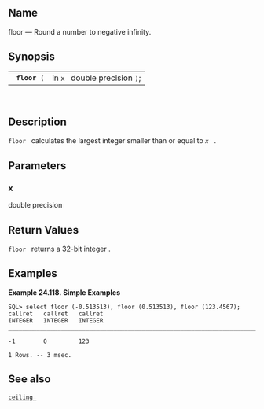 <div>

<div>

</div>

<div>

## Name

floor — Round a number to negative infinity.

</div>

<div>

## Synopsis

<div>

|                    |                               |
|--------------------|-------------------------------|
| ` `**`floor`**` (` | in `x ` double precision `)`; |

<div>

 

</div>

</div>

</div>

<div>

## Description

`floor ` calculates the largest integer smaller than or equal to *`x `*
.

</div>

<div>

## Parameters

<div>

### x

<span class="type">double precision </span>

</div>

</div>

<div>

## Return Values

`floor ` returns a 32-bit <span class="type">integer </span> .

</div>

<div>

## Examples

<div>

**Example 24.118. Simple Examples**

<div>

``` screen
SQL> select floor (-0.513513), floor (0.513513), floor (123.4567);
callret   callret   callret
INTEGER   INTEGER   INTEGER
_______________________________________________________________________________

-1        0         123

1 Rows. -- 3 msec.
```

</div>

</div>

  

</div>

<div>

## See also

<a href="fn_ceiling.html" class="link" title="ceiling"><code
class="function">ceiling </code></a>

</div>

</div>
